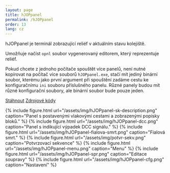 ```yaml
---
layout: page
title: hJOPpanel
permalink: /hJOPpanel
order: 13
lang: cz
---
```


hJOPpanel je terminál zobrazující reliéf v aktuálním stavu kolejiště.

Umožňuje načíst `opnl` soubor vygenerovaný editorem, který reprezentuje reliéf.

Pokud chcete z jednoho počítače spouštět více panelů, není nutné kopírovat na
počítač více souborů `hJOPpanel.exe`, stačí mít jediný binární soubor, kterému
jako první argument při spouštění zadáme cestu ke konfiguračnímu `ini` souboru
příslušného panelu. Různé panely budou mít různé konfigurační soubory, ale
binární soubor bude pouze jeden.

<a class="btn" href="https://github.com/kmzbrnoI/hJOPpanel/releases">Stáhnout</a>
<a class="btn" href="https://github.com/kmzbrnoI/hJOPpanel">Zdrojové kódy</a>

{% include figure.html url="/assets/img/hJOPpanel-sk-description.png" caption="Panel s postavenými vlakovými cestami a zobrazenými popisky bloků." %}
{% include figure.html url="/assets/img/hJOPpanel-dcc.png" caption="Panel s indikující výpadek DCC signálu." %}
{% include figure.html url="/assets/img/hJOPpanel-fialova-smrt.png" caption="Fialová smrt." %}
{% include figure.html url="/assets/img/potvr-sekv.png" caption="Potvrzovací sekvence" %}
{% include figure.html url="/assets/img/hJOPpanel-menu.png" caption="Menu" %}
{% include figure.html url="/assets/img/hJOPpanel-spr.png" caption="Editace soupravy" %}
{% include figure.html url="/assets/img/hJOPpanel-cfg.png" caption="Nastavení" %}

